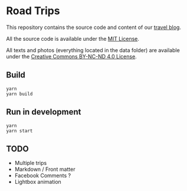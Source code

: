 # Road Trips

This repository contains the source code and content of our [travel blog](https://roadtrips.iwazaru.fr/).

All the source code is available under the
[MIT License](https://opensource.org/licenses/MIT).

All texts and photos (everything located in the data folder) are available under
the [Creative Commons BY-NC-ND 4.0 License](https://creativecommons.org/licenses/by-nc-nd/4.0/).

## Build

    yarn
    yarn build

## Run in development

    yarn
    yarn start

## TODO

* Multiple trips
* Markdown / Front matter
* Facebook Comments ?
* Lightbox animation
